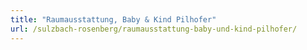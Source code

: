 ```yaml
---
title: "Raumausstattung, Baby & Kind Pilhofer"
url: /sulzbach-rosenberg/raumausstattung-baby-und-kind-pilhofer/
---
```

